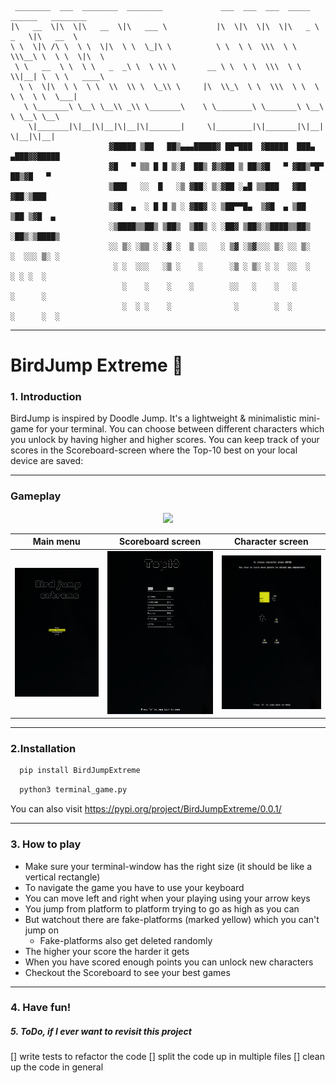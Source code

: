 ```
 ________  ___  ________  ________             ___  ___  ___  _____ ______   ________      
|\   __  \|\  \|\   __  \|\   ___ \           |\  \|\  \|\  \|\   _ \  _   \|\   __  \     
\ \  \|\ /\ \  \ \  \|\  \ \  \_|\ \          \ \  \ \  \\\  \ \  \\\__\ \  \ \  \|\  \    
 \ \   __  \ \  \ \   _  _\ \  \ \\ \       __ \ \  \ \  \\\  \ \  \\|__| \  \ \   ____\   
  \ \  \|\  \ \  \ \  \\  \\ \  \_\\ \     |\  \\_\  \ \  \\\  \ \  \    \ \  \ \  \___|   
   \ \_______\ \__\ \__\\ _\\ \_______\    \ \________\ \_______\ \__\    \ \__\ \__\      
    \|_______|\|__|\|__|\|__|\|_______|     \|________|\|_______|\|__|     \|__|\|__|                                                                                                   
                      ▓█████ ▒██   ██▒▄▄▄█████▓ ██▀███  ▓█████  ███▄ ▄███▓▓█████ 
                      ▓█   ▀ ▒▒ █ █ ▒░▓  ██▒ ▓▒▓██ ▒ ██▒▓█   ▀ ▓██▒▀█▀ ██▒▓█   ▀ 
                      ▒███   ░░  █   ░▒ ▓██░ ▒░▓██ ░▄█ ▒▒███   ▓██    ▓██░▒███   
                      ▒▓█  ▄  ░ █ █ ▒ ░ ▓██▓ ░ ▒██▀▀█▄  ▒▓█  ▄ ▒██    ▒██ ▒▓█  ▄ 
                      ░▒████▒▒██▒ ▒██▒  ▒██▒ ░ ░██▓ ▒██▒░▒████▒▒██▒   ░██▒░▒████▒
                      ░░ ▒░ ░▒▒ ░ ░▓ ░  ▒ ░░   ░ ▒▓ ░▒▓░░░ ▒░ ░░ ▒░   ░  ░░░ ▒░ ░
                       ░ ░  ░░░   ░▒ ░    ░      ░▒ ░ ▒░ ░ ░  ░░  ░      ░ ░ ░  ░
                         ░    ░    ░    ░        ░░   ░    ░   ░      ░      ░   
                         ░  ░ ░    ░              ░        ░  ░       ░      ░  ░

```
---
# BirdJump Extreme 🦅


### 1. Introduction
BirdJump is inspired by Doodle Jump. It's a lightweight & minimalistic mini-game for your terminal. You can choose between different characters which you unlock by 
having higher and higher scores. You can keep track of your scores in the Scoreboard-screen where the Top-10 best on your local device are saved:

---
### Gameplay
<p align="center">
  <img src="https://media.giphy.com/media/B4clywyscqmyL6PMQp/giphy.gif" />
</p>

Main menu                  | Scoreboard screen          | Character screen 
:-------------------------:|:-------------------------:|:-------------------------:
![](./images/Main_menu.png)|![](./images/Scoreboard.png)|![](./images/Character_menu.png)

---
### 2.Installation
```bash
  pip install BirdJumpExtreme
```

```bash
  python3 terminal_game.py
```
You can also visit https://pypi.org/project/BirdJumpExtreme/0.0.1/

---
### 3. How to play
* Make sure your terminal-window has the right size (it should be like a vertical rectangle)
* To navigate the game you have to use your keyboard
* You can move left and right when your playing using your arrow keys
* You jump from platform to platform trying to go as high as you can
* But watchout there are fake-platforms (marked yellow) which you can't jump on
  * Fake-platforms also get deleted randomly
* The higher your score the harder it gets
* When you have scored enough points you can unlock new characters
* Checkout the Scoreboard to see your best games
---
### 4. Have fun!

##### 5. ToDo, if I ever want to revisit this project
 [] write tests to refactor the code
 [] split the code up in multiple files
 [] clean up the code in general
